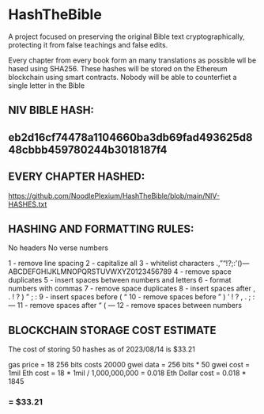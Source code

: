 # HashTheBible
A project focused on preserving the original Bible text cryptographically, protecting it from false teachings and false edits.

Every chapter from every book form an many translations as possible wll be hased using SHA256. These hashes will be stored on the Ethereum blockchain using smart contracts.
Nobody will be able to counterfiet a single letter in the Bible



## NIV BIBLE HASH:
## eb2d16cf74478a1104660ba3db69fad493625d848cbbb459780244b3018187f4

## EVERY CHAPTER HASHED:
https://github.com/NoodlePlexium/HashTheBible/blob/main/NIV-HASHES.txt


## HASHING AND FORMATTING RULES:
No headers
No verse numbers

1 - remove line spacing
2 - capitalize all
3 - whitelist characters  .,”“!?;:’()— ABCDEFGHIJKLMNOPQRSTUVWXYZ0123456789
4 - remove space duplicates
5 - insert spaces between numbers and letters
6 - format numbers with commas
7 - remove space duplicates
8 - insert spaces after , . ! ? ) ” ; :
9 - insert spaces before ( “
10 - remove spaces before ” ) ’ ! ? , . ; : —
11 - remove spaces after “ ( —
12 - remove spaces between numbers


## BLOCKCHAIN STORAGE COST ESTIMATE
The cost of storing 50 hashes as of 2023/08/14 is $33.21

gas price = 18
256 bits costs 20000 gwei
data = 256 bits * 50 
gwei cost = 1mil
Eth cost = 18 * 1mil / 1,000,000,000 = 0.018 Eth
Dollar cost = 0.018 * 1845 
### = $33.21
